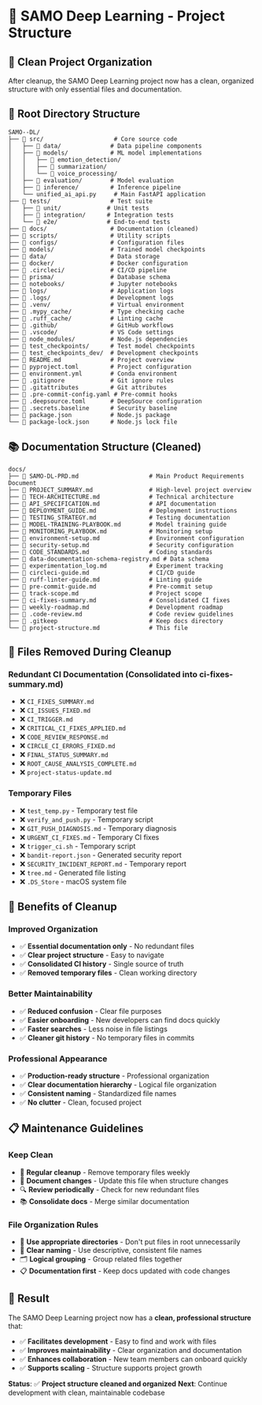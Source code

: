 # 📁 SAMO Deep Learning - Project Structure

## 🎯 **Clean Project Organization**

After cleanup, the SAMO Deep Learning project now has a clean, organized structure with only essential files and documentation.

## 📂 **Root Directory Structure**

```
SAMO--DL/
├── 📁 src/                    # Core source code
│   ├── 📁 data/              # Data pipeline components
│   ├── 📁 models/            # ML model implementations
│   │   ├── 📁 emotion_detection/
│   │   ├── 📁 summarization/
│   │   └── 📁 voice_processing/
│   ├── 📁 evaluation/        # Model evaluation
│   ├── 📁 inference/         # Inference pipeline
│   └── unified_ai_api.py     # Main FastAPI application
├── 📁 tests/                 # Test suite
│   ├── 📁 unit/             # Unit tests
│   ├── 📁 integration/      # Integration tests
│   └── 📁 e2e/              # End-to-end tests
├── 📁 docs/                  # Documentation (cleaned)
├── 📁 scripts/               # Utility scripts
├── 📁 configs/               # Configuration files
├── 📁 models/                # Trained model checkpoints
├── 📁 data/                  # Data storage
├── 📁 docker/                # Docker configuration
├── 📁 .circleci/             # CI/CD pipeline
├── 📁 prisma/                # Database schema
├── 📁 notebooks/             # Jupyter notebooks
├── 📁 logs/                  # Application logs
├── 📁 .logs/                 # Development logs
├── 📁 .venv/                 # Virtual environment
├── 📁 .mypy_cache/           # Type checking cache
├── 📁 .ruff_cache/           # Linting cache
├── 📁 .github/               # GitHub workflows
├── 📁 .vscode/               # VS Code settings
├── 📁 node_modules/          # Node.js dependencies
├── 📁 test_checkpoints/      # Test model checkpoints
├── 📁 test_checkpoints_dev/  # Development checkpoints
├── 📄 README.md              # Project overview
├── 📄 pyproject.toml         # Project configuration
├── 📄 environment.yml        # Conda environment
├── 📄 .gitignore             # Git ignore rules
├── 📄 .gitattributes         # Git attributes
├── 📄 .pre-commit-config.yaml # Pre-commit hooks
├── 📄 .deepsource.toml       # DeepSource configuration
├── 📄 .secrets.baseline      # Security baseline
├── 📄 package.json           # Node.js package
└── 📄 package-lock.json      # Node.js lock file
```

## 📚 **Documentation Structure (Cleaned)**

```
docs/
├── 📄 SAMO-DL-PRD.md                    # Main Product Requirements Document
├── 📄 PROJECT_SUMMARY.md                # High-level project overview
├── 📄 TECH-ARCHITECTURE.md              # Technical architecture
├── 📄 API_SPECIFICATION.md              # API documentation
├── 📄 DEPLOYMENT_GUIDE.md               # Deployment instructions
├── 📄 TESTING_STRATEGY.md               # Testing documentation
├── 📄 MODEL-TRAINING-PLAYBOOK.md        # Model training guide
├── 📄 MONITORING_PLAYBOOK.md            # Monitoring setup
├── 📄 environment-setup.md              # Environment configuration
├── 📄 security-setup.md                 # Security configuration
├── 📄 CODE_STANDARDS.md                 # Coding standards
├── 📄 data-documentation-schema-registry.md # Data schema
├── 📄 experimentation_log.md            # Experiment tracking
├── 📄 circleci-guide.md                 # CI/CD guide
├── 📄 ruff-linter-guide.md              # Linting guide
├── 📄 pre-commit-guide.md               # Pre-commit setup
├── 📄 track-scope.md                    # Project scope
├── 📄 ci-fixes-summary.md               # Consolidated CI fixes
├── 📄 weekly-roadmap.md                 # Development roadmap
├── 📄 .code-review.md                   # Code review guidelines
├── 📄 .gitkeep                          # Keep docs directory
└── 📄 project-structure.md              # This file
```

## 🧹 **Files Removed During Cleanup**

### **Redundant CI Documentation (Consolidated into ci-fixes-summary.md)**
- ❌ `CI_FIXES_SUMMARY.md`
- ❌ `CI_ISSUES_FIXED.md`
- ❌ `CI_TRIGGER.md`
- ❌ `CRITICAL_CI_FIXES_APPLIED.md`
- ❌ `CODE_REVIEW_RESPONSE.md`
- ❌ `CIRCLE_CI_ERRORS_FIXED.md`
- ❌ `FINAL_STATUS_SUMMARY.md`
- ❌ `ROOT_CAUSE_ANALYSIS_COMPLETE.md`
- ❌ `project-status-update.md`

### **Temporary Files**
- ❌ `test_temp.py` - Temporary test file
- ❌ `verify_and_push.py` - Temporary script
- ❌ `GIT_PUSH_DIAGNOSIS.md` - Temporary diagnosis
- ❌ `URGENT_CI_FIXES.md` - Temporary CI fixes
- ❌ `trigger_ci.sh` - Temporary script
- ❌ `bandit-report.json` - Generated security report
- ❌ `SECURITY_INCIDENT_REPORT.md` - Temporary report
- ❌ `tree.md` - Generated file listing
- ❌ `.DS_Store` - macOS system file

## 🎯 **Benefits of Cleanup**

### **Improved Organization**
- ✅ **Essential documentation only** - No redundant files
- ✅ **Clear project structure** - Easy to navigate
- ✅ **Consolidated CI history** - Single source of truth
- ✅ **Removed temporary files** - Clean working directory

### **Better Maintainability**
- ✅ **Reduced confusion** - Clear file purposes
- ✅ **Easier onboarding** - New developers can find docs quickly
- ✅ **Faster searches** - Less noise in file listings
- ✅ **Cleaner git history** - No temporary files in commits

### **Professional Appearance**
- ✅ **Production-ready structure** - Professional organization
- ✅ **Clear documentation hierarchy** - Logical file organization
- ✅ **Consistent naming** - Standardized file names
- ✅ **No clutter** - Clean, focused project

## 📋 **Maintenance Guidelines**

### **Keep Clean**
- 🧹 **Regular cleanup** - Remove temporary files weekly
- 📝 **Document changes** - Update this file when structure changes
- 🔍 **Review periodically** - Check for new redundant files
- 📚 **Consolidate docs** - Merge similar documentation

### **File Organization Rules**
- 📁 **Use appropriate directories** - Don't put files in root unnecessarily
- 📄 **Clear naming** - Use descriptive, consistent file names
- 🗂️ **Logical grouping** - Group related files together
- 📋 **Documentation first** - Keep docs updated with code changes

## 🎉 **Result**

The SAMO Deep Learning project now has a **clean, professional structure** that:
- ✅ **Facilitates development** - Easy to find and work with files
- ✅ **Improves maintainability** - Clear organization and documentation
- ✅ **Enhances collaboration** - New team members can onboard quickly
- ✅ **Supports scaling** - Structure supports project growth

**Status**: ✅ **Project structure cleaned and organized**
**Next**: Continue development with clean, maintainable codebase 